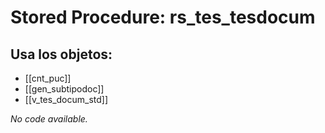 # Stored Procedure: rs_tes_tesdocum

## Usa los objetos:
- [[cnt_puc]]
- [[gen_subtipodoc]]
- [[v_tes_docum_std]]

*No code available.*
